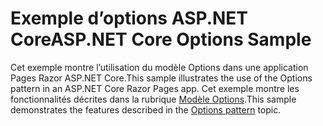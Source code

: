 # <a name="aspnet-core-options-sample"></a><span data-ttu-id="7c61e-101">Exemple d’options ASP.NET Core</span><span class="sxs-lookup"><span data-stu-id="7c61e-101">ASP.NET Core Options Sample</span></span>

<span data-ttu-id="7c61e-102">Cet exemple montre l’utilisation du modèle Options dans une application Pages Razor ASP.NET Core.</span><span class="sxs-lookup"><span data-stu-id="7c61e-102">This sample illustrates the use of the Options pattern in an ASP.NET Core Razor Pages app.</span></span> <span data-ttu-id="7c61e-103">Cet exemple montre les fonctionnalités décrites dans la rubrique [Modèle Options](https://docs.microsoft.com/aspnet/core/fundamentals/configuration/options).</span><span class="sxs-lookup"><span data-stu-id="7c61e-103">This sample demonstrates the features described in the [Options pattern](https://docs.microsoft.com/aspnet/core/fundamentals/configuration/options) topic.</span></span>
